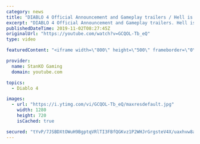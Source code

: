 ```yaml
---
category: news
title: "DIABLO 4 Official Announcement and Gameplay trailers / Hell is Coming"
excerpt: "DIABLO 4 Official Announcement and Gameplay trailers. Hell is Coming my friends. For more game videos and trailers hit that like button, comment,share and ..."
publishedDateTime: 2019-11-02T08:27:45Z
originalUrl: "https://youtube.com/watch?v=GCQOL-Tb_eQ"
type: video

featuredContent: "<iframe width=\"800\" height=\"500\" frameborder=\"0\" src=\"https://www.youtube.com/embed/GCQOL-Tb_eQ\" allow=\"accelerometer; autoplay; encrypted-media; gyroscope; picture-in-picture\" allowfullscreen></iframe>"

provider:
  name: StanKO Gaming
  domain: youtube.com

topics:
  - Diablo 4

images:
  - url: "https://i.ytimg.com/vi/GCQOL-Tb_eQ/maxresdefault.jpg"
    width: 1280
    height: 720
    isCached: true

secured: "tYvP/7JSBDXtOWuH9BgptqVRlTI3FBfQGKvz1P2WHJrGrgsteV4X/uaxhvw8aBHDk1FvDGzgfPbxmWjJI4Vry9lmEcyPw8OCZQIrHYsthULNwjHnS31eTvga5xablW6MbYS82SvsT4hrzNuzXSyGfoVzJvAM2Gr8KjBrzPQqNNFHvwmTb53vQ9HzBqUiJp1jXHkIJHnN64oWdcLHcXs3MEDe0kcrrVmYQApXae6Ktrmg7UVuKsu+40nNkwrxPeZmXGOvI8IixEwnxzdHoiOeRMwFJHiD+mL8JI4OyeC3QGag4SJQ8fZW19D6omdsWGD4g/0jlfPFee8V1lkxmQvitB4akFHGBU6qgLHvyPfYY7Fvhuso9r88+Xma4qEpXLUjBwYc3sdxLjbzQ/GEHK7wxGa4BrRNyMdgxI8hAlqS1aeKXyDQLQE5UcMZC+axLgYk;2nS2BcKjjjxyeWtKxvfL6A=="
---
```


